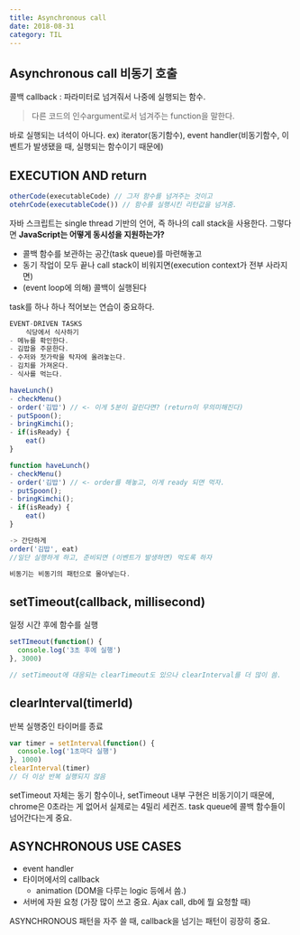 ```yaml
---
title: Asynchronous call
date: 2018-08-31
category: TIL
---
```


## Asynchronous call 비동기 호출

콜백 callback : 파라미터로 넘겨줘서 나중에 실행되는 함수.

> 다른 코드의 인수argument로서 넘겨주는 function을 말한다.

바로 실행되는 녀석이 아니다. ex) iterator(동기함수), event handler(비동기함수, 이벤트가 발생됐을 때, 실행되는 함수이기 때문에)

## EXECUTION AND return

```javascript
otherCode(executableCode) // 그저 함수를 넘겨주는 것이고
otehrCode(executableCode()) // 함수를 실행시킨 리턴값을 넘겨줌.
```

자바 스크립트는 single thread 기반의 언어, 즉 하나의 call stack을 사용한다. 그렇다면 **JavaScript는 어떻게 동시성을 지원하는가?**

- 콜백 함수를 보관하는 공간(task queue)를 마련해놓고
- 동기 작업이 모두 끝나 call stack이 비워지면(execution context가 전부 사라지면)
- (event loop에 의해) 콜백이 실행된다

task를 하나 하나 적어보는 연습이 중요하다.

```javascript
EVENT-DRIVEN TASKS
	식당에서 식사하기
- 메뉴를 확인한다.
- 김밥을 주문한다.
- 수저와 젓가락을 탁자에 올려놓는다.
- 김치를 가져온다.
- 식사를 먹는다.

haveLunch()
- checkMenu()
- order('김밥') // <- 이게 5분이 걸린다면? (return이 무의미해진다)
- putSpoon();
- bringKimchi();
- if(isReady) {
    eat()
}

function haveLunch()
- checkMenu()
- order('김밥') // <- order를 해놓고, 이게 ready 되면 먹자.
- putSpoon();
- bringKimchi();
- if(isReady) {
    eat()
}

-> 간단하게
order('김밥', eat)
//일단 실행하게 하고, 준비되면 (이벤트가 발생하면) 먹도록 하자

비동기는 비동기의 패턴으로 몰아넣는다.

```

## setTimeout(callback, millisecond)

일정 시간 후에 함수를 실행

```javascript
setTImeout(function() {
  console.log('3초 후에 실행')
}, 3000)

// setTimeout에 대응되는 clearTimeout도 있으나 clearInterval를 더 많이 씀.
```

## clearInterval(timerId)

반복 실행중인 타이머를 종료

```javascript
var timer = setInterval(function() {
  console.log('1초마다 실행')
}, 1000)
clearInterval(timer)
// 더 이상 반복 실행되지 않음
```

setTimeout 자체는 동기 함수이나, setTimeout 내부 구현은 비동기이기 때문에, chrome은 0초라는 게 없어서 실제로는 4밀리 세컨즈. task queue에 콜백 함수들이 넘어간다는게 중요.

## ASYNCHRONOUS USE CASES

- event handler
- 타이머에서의 callback
  - animation (DOM을 다루는 logic 등에서 씀.)
- 서버에 자원 요청 (가장 많이 쓰고 중요. Ajax call, db에 뭘 요청할 때)

ASYNCHRONOUS 패턴을 자주 쓸 때, callback을 넘기는 패턴이 굉장히 중요.
